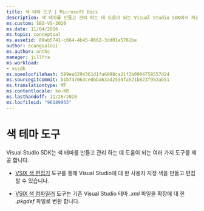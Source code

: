 ```yaml
---
title: 색 테마 도구 | Microsoft Docs
description: 색 테마를 만들고 관리 하는 데 도움이 되는 Visual Studio SDK에서 제공 하는 vsix 색 편집기 및 VSIX 색 컴파일러 도구에 대해 알아봅니다.
ms.custom: SEO-VS-2020
ms.date: 11/04/2016
ms.topic: conceptual
ms.assetid: 89ab5741-c664-4b45-8662-3dd01a5761be
author: acangialosi
ms.author: anthc
manager: jillfra
ms.workload:
- vssdk
ms.openlocfilehash: 589ea6294361d1fa6098ca21f3b0904758557d24
ms.sourcegitcommit: b1b747063ce0bba63ad2558fa521b823f952ab51
ms.translationtype: MT
ms.contentlocale: ko-KR
ms.lasthandoff: 11/26/2020
ms.locfileid: "96189955"
---
```

# <a name="color-theme-tools"></a>색 테마 도구
Visual Studio SDK는 색 테마를 만들고 관리 하는 데 도움이 되는 여러 가지 도구를 제공 합니다.

- [VSIX 색 편집기](../../extensibility/internals/vsix-color-editor.md) 도구를 통해 Visual Studio에 대 한 사용자 지정 색을 만들고 편집할 수 있습니다.

- [VSIX 색 컴파일러](../../extensibility/internals/vsix-color-compiler.md) 도구는 기존 Visual Studio 테마 *.xml* 파일을 확장에 대 한 *.pkgdef* 파일로 변환 합니다.
